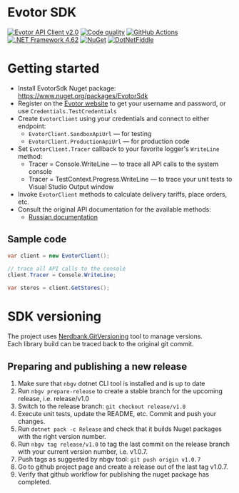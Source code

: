 # Evotor SDK

[![Evotor API Client v2.0](https://img.shields.io/badge/Evotor%20api-v2.0-%2300B33C)](https://api-docs.Evotor.ru/29923741.html)
[![Code quality](https://img.shields.io/codefactor/grade/github/restub/EvotorSdk)](https://www.codefactor.io/repository/github/restub/EvotorSdk)
[![GitHub Actions](https://img.shields.io/endpoint.svg?url=https%3A%2F%2Factions-badge.atrox.dev%2Fyallie%2FEvotorSdk%2Fbadge&label=build&logo=none)](https://actions-badge.atrox.dev/yallie/EvotorSdk/goto)
[![.NET Framework 4.62](https://img.shields.io/badge/.net-v4.62-yellow)](https://www.microsoft.com/ru-RU/download/details.aspx?id=53321)
[![NuGet](https://img.shields.io/nuget/v/EvotorSdk.svg)](https://nuget.org/packages/EvotorSdk)
[![DotNetFiddle](https://img.shields.io/badge/try-online-blue)](https://dotnetfiddle.net/ko50vv)

# Getting started

* Install EvotorSdk Nuget package: https://www.nuget.org/packages/EvotorSdk
* Register on the [Evotor website](https://www.Evotor.ru/) to get your username and password, or use `Credentials.TestCredentials`
* Create `EvotorClient` using your credentials and connect to either endpoint:
  * `EvotorClient.SandboxApiUrl` — for testing
  * `EvotorClient.ProductionApiUrl` — for production code
* Set `EvotorClient.Tracer` callback to your favorite logger's `WriteLine` method:
  * Tracer = Console.WriteLine — to trace all API calls to the system console
  * Tracer = TestContext.Progress.WriteLine — to trace your unit tests to Visual Studio Output window 
* Invoke `EvotorClient` methods to calculate delivery tariffs, place orders, etc.
* Consult the original API documentation for the available methods:
  * [Russian documentation](https://api.evotor.ru/docs/)

## Sample code


```c#
var client = new EvotorClient();

// trace all API calls to the console
client.Tracer = Console.WriteLine;

var stores = client.GetStores();
```


# SDK versioning

The project uses [Nerdbank.GitVersioning](https://github.com/dotnet/Nerdbank.GitVersioning) tool to manage versions.  
Each library build can be traced back to the original git commit.

## Preparing and publishing a new release

1. Make sure that `nbgv` dotnet CLI tool is installed and is up to date
2. Run `nbgv prepare-release` to create a stable branch for the upcoming release, i.e. release/v1.0
3. Switch to the release branch: `git checkout release/v1.0`
4. Execute unit tests, update the README, etc. Commit and push your changes.
5. Run `dotnet pack -c Release` and check that it builds Nuget packages with the right version number.
6. Run `nbgv tag release/v1.0` to tag the last commit on the release branch with your current version number, i.e. v1.0.7.
7. Push tags as suggested by nbgv tool: `git push origin v1.0.7`
8. Go to github project page and create a release out of the last tag v1.0.7.
9. Verify that github workflow for publishing the nuget package has completed.
